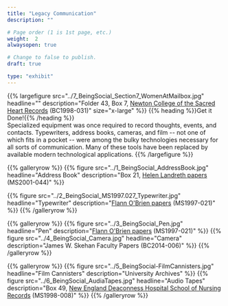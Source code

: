 ```yaml
---
title: "Legacy Communication"
description: ""

# Page order (1 is 1st page, etc.)
weight:  2
alwaysopen: true

# Change to false to publish.
draft: true

type: "exhibit"
---
```


{{% largefigure src="../7_BeingSocial_Section7_WomenAtMailbox.jpg"
                headline=""
                description="Folder 43, Box 7, [Newton College of the Sacred Heart Records](https://bc-primo.hosted.exlibrisgroup.com/primo-explore/fulldisplay?docid=ALMA-BC21323284070001021&context=L&vid=bclib_new&search_scope=bcl&tab=bcl_only&lang=en_US) (BC1998-031)"
                size="x-large" %}}
{{% heading %}}Get it Done!{{% /heading %}}              
Specialized equipment was once required to record thoughts, events, and contacts. Typewriters, address books, cameras, and film -- not one of which fits in a pocket -- were among the bulky technologies necessary for all sorts of communication. Many of these tools have been replaced by available modern technological applications.
{{% /largefigure %}}

{{% galleryrow %}}
{{% figure src="../1_BeingSocial_AddressBook.jpg"
           headline="Address Book"
           description="Box 21, [Helen Landreth papers](https://bc-primo.hosted.exlibrisgroup.com/primo-explore/fulldisplay?docid=ALMA-BC21359576400001021&context=L&vid=bclib_new&search_scope=bcl&tab=bcl_only&lang=en_US) (MS2001-044)"
%}}

{{% figure src="../2_BeingSocial_MS1997.027_Typewriter.jpg"
            headline="Typewriter"
            description="[Flann O'Brien papers](https://bc-primo.hosted.exlibrisgroup.com/primo-explore/fulldisplay?docid=ALMA-BC21332671220001021&context=L&vid=bclib_new&search_scope=bcl&tab=bcl_only&lang=en_US) (MS1997-021)"
%}}
{{% /galleryrow %}}

{{% galleryrow %}}
{{% figure src="../3_BeingSocial_Pen.jpg"
            headline="Pen"
            description="[Flann O'Brien papers](https://bc-primo.hosted.exlibrisgroup.com/primo-explore/fulldisplay?docid=ALMA-BC21332671220001021&context=L&vid=bclib_new&search_scope=bcl&tab=bcl_only&lang=en_US) (MS1997-021)"
%}}
{{% figure src="../4_BeingSocial_Camera.jpg"
            headline="Camera"
            description="James W. Skehan Faculty Papers (BC2014-006)"
%}}
{{% /galleryrow %}}

{{% galleryrow %}}
{{% figure src="../5_BeingSocial-FilmCannisters.jpg"
            headline="Film Cannisters"
            description="University Archives"
%}}
{{% figure src="../6_BeingSocial_AudiaTapes.jpg"
            headline="Audio Tapes"
            description="Box 49, [New England Deaconness Hospital School of Nursing Records](https://bc-primo.hosted.exlibrisgroup.com/primo-explore/fulldisplay?docid=ALMA-BC21352763480001021&context=L&vid=bclib_new&search_scope=bcl&tab=bcl_only&lang=en_US) (MS1998-008)"
%}}
{{% /galleryrow %}}
